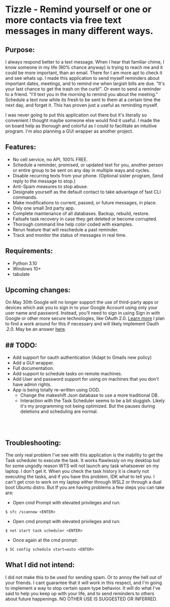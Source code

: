 # Tizzle -  Remind yourself or one or more contacts via free text messages in many different ways.

## Purpose:
I always respond better to a text message. When I hear that familiar chime, I know someone in my life (80% chance anyway) is trying to reach me and it could be more important, than an email. There for I am more apt to check it and see whats up. I made this application to send myself reminders about important dates, meetings, and to remind me when largish bills are due. "It's your last chance to get the trash on the curb!". Or even to send a reminder to a friend. "I'll text you in the morning to remind you about the meeting." Schedule a text now while its fresh to be sent to them at a certain time the next day, and forget it. This has proven just a useful as reminding myself. 

I was never going to put this application out there but it's literally so convenient I thought maybe someone else would find it useful. I made the on board help as thorough and colorful as I could to facilitate an intuitive program.  I'm also planning a GUI wrapper as another project. 

## Features: 

- No cell service, no API, 100% FREE.
- Schedule a reminder, promised, or updated text for you, another person or entire group to be sent on any day in multiple ways and cycles.
- Disable recurring texts from your phone. (Optional sister program, Send reply to the message to stop.)
- Anti-Spam measures to stop abuse.
- Designate yourself as the default contact to take advantage of fast CLI commands.
- Make modifications to current, passed, or future messages, in place.
- Only one small 3rd party app.
- Complete maintenance of all databases. Backup, rebuild, restore.
- Failsafe task recovery in case they get deleted or become corrupted.
- Thorough command line help color coded with examples.
- Rerun feature that will reschedule a past reminder.
- Track and monitor the status of messages in real time.


 

## Requirements:
 - Python 3.10
 - Windows 10+
 - tabulate

## Upcoming changes:
On May 30th 
Google will no longer support the use of third-party apps or devices which ask you to sign in to your Google Account using only your user name and password. Instead, you’ll need to sign in using Sign in with Google or other more secure technologies, like OAuth 2.0. [Learn more](https://accounts.google.com/AccountChooser?Email=ddc.dev.python@gmail.com&continue=https://support.google.com/accounts/answer/6010255?rfn%3D1646361360139%26anexp%3Dnret-fa)
I plan to find a work around for this if necessary and will likely implement Oauth .2.0. May be an answer [here](https://localcoder.org/python-smtplib-is-sending-mail-via-gmail-using-oauth2-possible).

## ## TODO:
- Add support for oauth authentication (Adapt to Gmails new policy)
- Add a GUI wrapper.
- Full documentation.
- Add support to schedule tasks on remote machines. 
- Add User and password support for using on machines that you don't have admin rights.
- App is being totally re-written using OOD.
  - Change the makeshift Json database to use a more traditional DB.   
  - Interaction with the Task Scheduler seems to be a bit sluggish. Likely it's my programming not being optimized. But the pauses during deletions and scheduling are normal. 
<br>
<br>



## Troubleshooting:
The only real problem I've see with this application is the inability to get the Task scheduler to execute the task. It works flawlessly on my desktop but for some ungodly reason WTS will not launch any task whatsoever on my laptop. I don't get it. When you check the task history it is clearly not executing the tasks, and if you have this problem, IDK what to tell you. I can't get cron to work on my laptop either through WSL2 or through a dual boot Ubuntu distro. But If you are having problems a few steps you can take are:

 - Open cmd Prompt with elevated privileges and run:
  ```
  $ sfc /scannow <ENTER>
  ````
 - Open cmd prompt with elevated privileges and run:
 ```
 $ net start task scheduler <ENTER>
 ```
 - Once again at the cmd prompt:
 ```
 $ SC config schedule start=auto <ENTER>
 ```
 


## What I did not intend:
I did not make this to be used for sending spam. Or to annoy the hell out of your friends. I cant guarantee that it will work in this respect, and I'm going to implement a way to stop certain spam type behavior. It will do what I've said to help you keep up with your life, and to send reminders to others about future happenings. NO OTHER USE IS SUGGESTED OR INFERRED.


